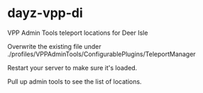 # dayz-vpp-di
VPP Admin Tools teleport locations for Deer Isle

Overwrite the existing file under ./profiles/VPPAdminTools/ConfigurablePlugins/TeleportManager

Restart your server to make sure it's loaded.

Pull up admin tools to see the list of locations.
